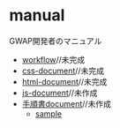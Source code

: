 # manual
GWAP開発者のマニュアル

* [workflow](https://github.com/GwapTeam/manual/blob/master/work-flow.md)//未完成
* [css-document](https://github.com/GwapTeam/manual/blob/master/css-document.md)//未完成
* [html-document](https://github.com/GwapTeam/manual/blob/master/html-document.md)//未完成
* [js-document](https://github.com/GwapTeam/manual/blob/master/js-document.md)//未作成
* [手順書document](https://github.com/GwapTeam/manual/blob/master/manual-document.md)//未作成
    * [sample](https://github.com/GwapTeam/manual/blob/master/sample/camp_tejunsyo.md)
